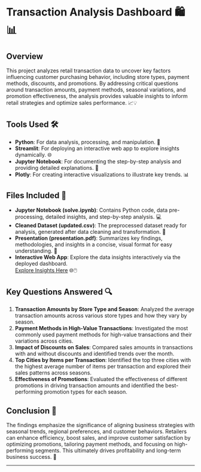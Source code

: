 # Transaction Analysis Dashboard 🛍️📊

## Overview

This project analyzes retail transaction data to uncover key factors influencing customer purchasing behavior, including store types, payment methods, discounts, and promotions. By addressing critical questions around transaction amounts, payment methods, seasonal variations, and promotion effectiveness, the analysis provides valuable insights to inform retail strategies and optimize sales performance. 📈💡

## Tools Used 🛠️

- **Python**: For data analysis, processing, and manipulation. 🐍
- **Streamlit**: For deploying an interactive web app to explore insights dynamically. 🌐
- **Jupyter Notebook**: For documenting the step-by-step analysis and providing detailed explanations. 📓
- **Plotly**: For creating interactive visualizations to illustrate key trends. 📊

## Files Included 📂

- **Jupyter Notebook (solve.ipynb)**: Contains Python code, data pre-processing, detailed insights, and step-by-step analysis. 💻
- **Cleaned Dataset (updated.csv)**: The preprocessed dataset ready for analysis, generated after data cleaning and transformation. 🧹
- **Presentation (presentation.pdf)**: Summarizes key findings, methodologies, and insights in a concise, visual format for easy understanding. 📄
- **Interactive Web App**: Explore the data insights interactively via the deployed dashboard.  
  [Explore Insights Here](https://battle-of-insights.streamlit.app/) 🌐🖱️

## Key Questions Answered 🔍

1. **Transaction Amounts by Store Type and Season**: Analyzed the average transaction amounts across various store types and how they vary by season.
2. **Payment Methods in High-Value Transactions**: Investigated the most commonly used payment methods for high-value transactions and their variations across cities.
3. **Impact of Discounts on Sales**: Compared sales amounts in transactions with and without discounts and identified trends over the month.
4. **Top Cities by Items per Transaction**: Identified the top three cities with the highest average number of items per transaction and explored their sales patterns across seasons.
5. **Effectiveness of Promotions**: Evaluated the effectiveness of different promotions in driving transaction amounts and identified the best-performing promotion types for each season.

## Conclusion 🎯

The findings emphasize the significance of aligning business strategies with seasonal trends, regional preferences, and customer behaviors. Retailers can enhance efficiency, boost sales, and improve customer satisfaction by optimizing promotions, tailoring payment methods, and focusing on high-performing segments. This ultimately drives profitability and long-term business success. 💪

---

